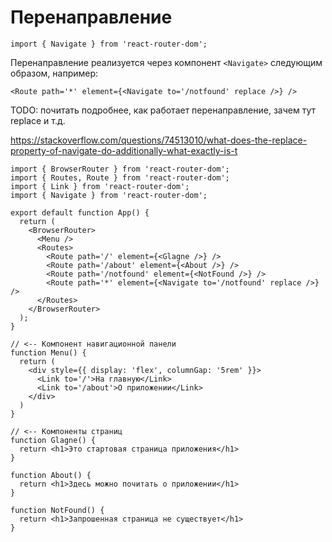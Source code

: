 # Перенаправление

```react
import { Navigate } from 'react-router-dom';
```

Перенаправление реализуется через компонент `<Navigate>` следующим образом, например:

```react
<Route path='*' element={<Navigate to='/notfound' replace />} />
```

TODO: почитать подробнее, как работает перенаправление, зачем тут replace и т.д.

https://stackoverflow.com/questions/74513010/what-does-the-replace-property-of-navigate-do-additionally-what-exactly-is-t



```react
import { BrowserRouter } from 'react-router-dom';
import { Routes, Route } from 'react-router-dom';
import { Link } from 'react-router-dom';
import { Navigate } from 'react-router-dom';

export default function App() {
  return (
    <BrowserRouter>
      <Menu />
      <Routes>
        <Route path='/' element={<Glagne />} />
        <Route path='/about' element={<About />} />
        <Route path='/notfound' element={<NotFound />} />
        <Route path='*' element={<Navigate to='/notfound' replace />} />
      </Routes>
    </BrowserRouter>
  );
}

// <-- Компонент навигационной панели
function Menu() {
  return (
    <div style={{ display: 'flex', columnGap: '5rem' }}>
      <Link to='/'>На главную</Link>
      <Link to='/about'>О приложении</Link>
    </div>
  )
}

// <-- Компоненты страниц
function Glagne() {
  return <h1>Это стартовая страница приложения</h1>
}

function About() {
  return <h1>Здесь можно почитать о приложении</h1>
}

function NotFound() {
  return <h1>Запрошенная страница не существует</h1>
}
```



